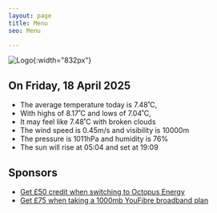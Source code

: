 ```yaml
---
layout: page
title: Menu
seo: Menu

---
```


![Logo](/images/logo.jpg){:width="832px"}

<!-- weather_marker starts -->
## On Friday, 18 April 2025

- The average temperature today is 7.48˚C,
- With highs of 8.17˚C and lows of 7.04˚C,
- It may feel like 7.48˚C with broken clouds
- The wind speed is 0.45m/s and visibility is 10000m
- The pressure is 1011hPa and humidity is 76%
- The sun will rise at 05:04 and set at 19:09

<!-- weather_marker ends -->

## Sponsors

- [Get £50 credit when switching to Octopus Energy](https://bit.ly/3oD1nnS)
- [Get £75 when taking a 1000mb YouFibre broadband plan](https://aklam.io/91zWhU?)



